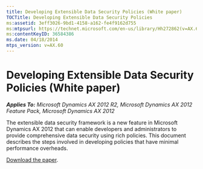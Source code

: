```yaml
---
title: Developing Extensible Data Security Policies (White paper)
TOCTitle: Developing Extensible Data Security Policies
ms:assetid: 3eff3026-9bd1-4158-a162-fe4f9162d755
ms:mtpsurl: https://technet.microsoft.com/en-us/library/Hh272862(v=AX.60)
ms:contentKeyID: 36584386
ms.date: 04/18/2014
mtps_version: v=AX.60
---
```


# Developing Extensible Data Security Policies (White paper) 


_**Applies To:** Microsoft Dynamics AX 2012 R2, Microsoft Dynamics AX 2012 Feature Pack, Microsoft Dynamics AX 2012_

The extensible data security framework is a new feature in Microsoft Dynamics AX 2012 that can enable developers and administrators to provide comprehensive data security using rich policies. This document describes the steps involved in developing policies that have minimal performance overheads.

[Download the paper](http://go.microsoft.com/fwlink/?linkid=213139).

  


